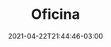 ---
title: "Oficina"
date: 2021-04-22T21:44:46-03:00
albumthumb: "oficina/photo_25.jpg"
draft: false
resources:
- src: "oficina/photo_16.jpg"
- src: "oficina/photo_17.jpg"
- src: "oficina/photo_18.jpg"
- src: "oficina/photo_21.jpg"
- src: "oficina/photo_22.jpg"
- src: "oficina/photo_23.jpg"
- src: "oficina/photo_25.jpg"
- src: "oficina/photo_28.jpg"
- src: "oficina/photo_29.jpg"
- src: "oficina/photo_30.jpg"
- src: "oficina/photo_31.jpg"
- src: "oficina/photo_32.jpg"
- src: "oficina/photo_33.jpg"
- src: "oficina/photo_34.jpg"
- src: "oficina/photo_35.jpg"
- src: "oficina/photo_36.jpg"
- src: "oficina/photo_37.jpg"
- src: "oficina/photo_38.jpg"
- src: "oficina/photo_39.jpg"
- src: "oficina/photo_40.jpg"
---